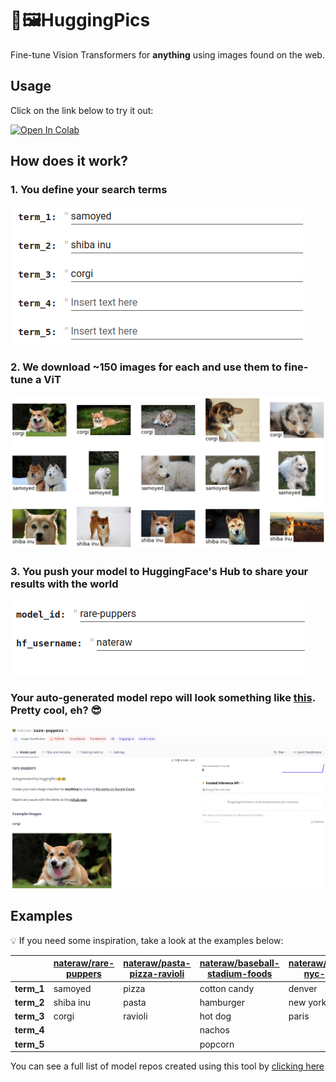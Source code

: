 # 🤗🖼️HuggingPics

Fine-tune Vision Transformers for **anything** using images found on the web.

## Usage

Click on the link below to try it out:

<a href="https://colab.research.google.com/github/nateraw/huggingpics/blob/main/HuggingPics.ipynb" target="_parent\"><img src="https://colab.research.google.com/assets/colab-badge.svg" alt="Open In Colab"/></a>

## How does it work?

### 1. You define your search terms

![pick search terms](images/pick_search_terms.png)

### 2. We download ~150 images for each and use them to fine-tune a ViT

![image search results](images/image_search_results.png)

### 3. You push your model to HuggingFace's Hub to share your results with the world

![push to hub](images/push_to_hub.png)


### Your auto-generated model repo will look something like [this](https://huggingface.co/nateraw/rare-puppers). Pretty cool, eh? 😎

![push to hub](images/rare_puppers_repo.png)


## Examples

💡 If you need some inspiration, take a look at the examples below:


|            | [nateraw/rare-puppers](https://huggingface.co/nateraw/rare-puppers) | [nateraw/pasta-pizza-ravioli](https://huggingface.co/nateraw/pasta-pizza-ravioli) | [nateraw/baseball-stadium-foods](https://huggingface.co/nateraw/baseball-stadium-foods) | [nateraw/denver-nyc-paris](https://huggingface.co/nateraw/denver-nyc-paris) |
| ---------- | ------------------------------------------------------------------- | --------------------------------------------------------------------------------- | --------------------------------------------------------------------------------------- | --------------------------------------------------------------------------- |
| **term_1** | samoyed                                                             | pizza                                                                             | cotton candy                                                                            | denver                                                                      |
| **term_2** | shiba inu                                                           | pasta                                                                             | hamburger                                                                               | new york city                                                               |
| **term_3** | corgi                                                               | ravioli                                                                           | hot dog                                                                                 | paris                                                                       |
| **term_4** |                                                                     |                                                                                   | nachos                                                                                  |                                                                             |
| **term_5** |                                                                     |                                                                                   | popcorn                                                                                 |                                                                             |

You can see a full list of model repos created using this tool by [clicking here](https://huggingface.co/models?filter=huggingpics)
